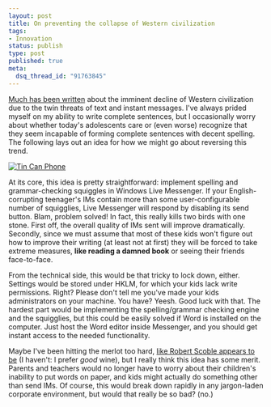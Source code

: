 ```yaml
--- 
layout: post
title: On preventing the collapse of Western civilization
tags: 
- Innovation
status: publish
type: post
published: true
meta: 
  dsq_thread_id: "91763845"
---
```

<a href="http://www.telegraph.co.uk/news/main.jhtml?xml=/news/2003/03/03/ntext03.xml">Much has been written</a> about the imminent decline of Western civilization due to the twin threats of text and instant messages. I've always prided myself on my ability to write complete sentences, but I occasionally worry about whether today's adolescents care or (even worse) recognize that they seem incapable of forming complete sentences with decent spelling. The following lays out an idea for how we might go about reversing this trend.

  <a href="http://www.telegraph.co.uk/news/main.jhtml?xml=/news/2003/03/03/ntext03.xml"><img src="http://brethorsting.com/blog/wp-content/uploads/2007/02/tin_can_phone.jpg" alt="Tin Can Phone" /></a>

  At its core, this idea is pretty straightforward: implement spelling and grammar-checking squiggles in Windows Live Messenger. If your English-corrupting teenager's IMs contain more than some user-configurable number of squigglies, Live Messenger will respond by disabling its send button. Blam, problem solved! In fact, this really kills two birds with one stone. First off, the overall quality of IMs sent will improve dramatically. Secondly, since we must assume that most of these kids won't figure out how to improve their writing (at least not at first) they will be forced to take extreme measures, <strong>like reading a damned book</strong> or seeing their friends face-to-face.

  From the technical side, this would be that tricky to lock down, either. Settings would be stored under HKLM, for which your kids lack write permissions. Right? Please don't tell me you've made your kids administrators on your machine. You have? Yeesh. Good luck with that. The hardest part would be implementing the spelling/grammar checking engine and the squigglies, but this could be easily solved if Word is installed on the computer. Just host the Word editor inside Messenger, and you should get instant access to the needed functionality.

  Maybe I've been hitting the merlot too hard, <a href="http://scobleizer.com/?s=merlot">like Robert Scoble appears to be</a> (I haven't: I prefer <em>good</em> wine), but I really think this idea has some merit. Parents and teachers would no longer have to worry about their children's inability to put words on paper, and kids might actually do something other than send IMs. Of course, this would break down rapidly in any jargon-laden corporate environment, but would that really be so bad? (no.)
